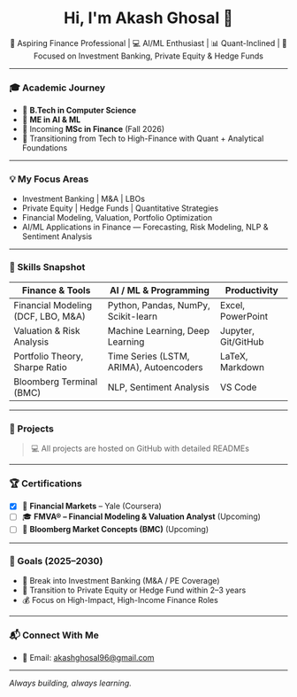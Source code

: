 <!-- GitHub Profile README for Akash Ghosal -->

<h1 align="center">Hi, I'm Akash Ghosal 👋</h1>
<p align="center">
  🚀 Aspiring Finance Professional | 💻 AI/ML Enthusiast | 📊 Quant-Inclined | 🎯 Focused on Investment Banking, Private Equity & Hedge Funds
</p>

---

### 🎓 Academic Journey
- 🧠 **B.Tech in Computer Science**
- 🧠 **ME in AI & ML**
- 📘 Incoming **MSc in Finance** (Fall 2026)
- 💼 Transitioning from Tech to High-Finance with Quant + Analytical Foundations

---

### 💡 My Focus Areas
- Investment Banking | M&A | LBOs  
- Private Equity | Hedge Funds | Quantitative Strategies  
- Financial Modeling, Valuation, Portfolio Optimization  
- AI/ML Applications in Finance — Forecasting, Risk Modeling, NLP & Sentiment Analysis  

---

### 🧠 Skills Snapshot
| Finance & Tools | AI / ML & Programming | Productivity |
|-----------------|-----------------------|--------------|
| Financial Modeling (DCF, LBO, M&A) | Python, Pandas, NumPy, Scikit-learn | Excel, PowerPoint |
| Valuation & Risk Analysis | Machine Learning, Deep Learning | Jupyter, Git/GitHub |
| Portfolio Theory, Sharpe Ratio | Time Series (LSTM, ARIMA), Autoencoders | LaTeX, Markdown |
| Bloomberg Terminal (BMC) | NLP, Sentiment Analysis | VS Code |

---

### 📂 Projects

> 💻 All projects are hosted on GitHub with detailed READMEs
> 
---

### 🏆 Certifications
- [x] 📘 **Financial Markets** – Yale (Coursera)
- [ ] 🎓 **FMVA® – Financial Modeling & Valuation Analyst** (Upcoming)
- [ ] 💼 **Bloomberg Market Concepts (BMC)** (Upcoming)

---

### 📌 Goals (2025–2030)
- 🎯 Break into Investment Banking (M&A / PE Coverage)
- 🔁 Transition to Private Equity or Hedge Fund within 2–3 years
- 💰 Focus on High-Impact, High-Income Finance Roles

---

### 📬 Connect With Me
  
- 📧 Email: akashghosal96@gmail.com

---

_Always building, always learning._

